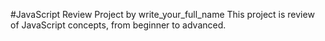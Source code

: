 #JavaScript Review Project by write_your_full_name
This project is review of JavaScript concepts, from beginner to advanced.